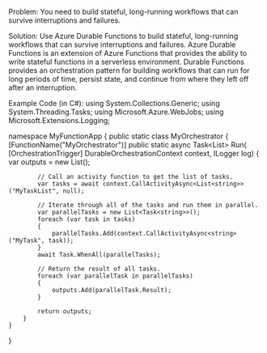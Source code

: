 Problem: You need to build stateful, long-running workflows that can survive interruptions and failures.

Solution: Use Azure Durable Functions to build stateful, long-running workflows that can survive interruptions and failures. Azure Durable Functions is an extension of Azure Functions that provides the ability to write stateful functions in a serverless environment. Durable Functions provides an orchestration pattern for building workflows that can run for long periods of time, persist state, and continue from where they left off after an interruption.

Example Code (in C#):
using System.Collections.Generic;
using System.Threading.Tasks;
using Microsoft.Azure.WebJobs;
using Microsoft.Extensions.Logging;

namespace MyFunctionApp
{
    public static class MyOrchestrator
    {
        [FunctionName("MyOrchestrator")]
        public static async Task<List<string>> Run(
            [OrchestrationTrigger] DurableOrchestrationContext context,
            ILogger log)
        {
            var outputs = new List<string>();

            // Call an activity function to get the list of tasks.
            var tasks = await context.CallActivityAsync<List<string>>("MyTaskList", null);

            // Iterate through all of the tasks and run them in parallel.
            var parallelTasks = new List<Task<string>>();
            foreach (var task in tasks)
            {
                parallelTasks.Add(context.CallActivityAsync<string>("MyTask", task));
            }
            await Task.WhenAll(parallelTasks);

            // Return the result of all tasks.
            foreach (var parallelTask in parallelTasks)
            {
                outputs.Add(parallelTask.Result);
            }

            return outputs;
        }
    }
}
